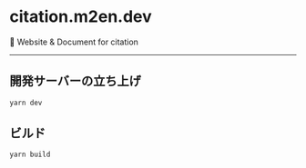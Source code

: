 # citation.m2en.dev

👀 Website & Document for citation

----

## 開発サーバーの立ち上げ

```sh 
yarn dev
```

## ビルド

```sh 
yarn build
```


